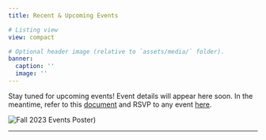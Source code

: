 ```yaml
---
title: Recent & Upcoming Events

# Listing view
view: compact

# Optional header image (relative to `assets/media/` folder).
banner:
  caption: ''
  image: ''
---
```

Stay tuned for upcoming events!
Event details will appear here soon. In the meantime, refer to this [document](https://docs.google.com/document/d/1Vd0k-6cVOZBBMqXXYKgayLnazv-U-4fzdE9ho7rH2qM/edit?usp=sharing) and RSVP to any event [here](https://forms.gle/jYUa1v1NPN5VPyQs5).

<img src="/uploads/MathQuantum Fall 2023 Events Poster.png" alt="Fall 2023 Events Poster">)

---